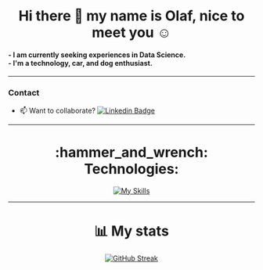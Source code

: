 <h1 align="center">Hi there 👋 my name is Olaf, nice to meet you ☺️ </h1>
<h4>
- I am currently seeking experiences in Data Science. <br />
- I'm a technology, car, and dog enthusiast.
</h4>


---


### Contact
* :mailbox: Want to collaborate? [![Linkedin Badge](https://img.shields.io/badge/-olafjcg-blue?style=flat&logo=Linkedin&logoColor=white)](https://www.linkedin.com/in/olafjcg/)

---

<h1 align="center"> :hammer_and_wrench: Technologies: </h1>
<div id="skills" align="center"> 
  
   [![My Skills](https://skillicons.dev/icons?i=py,git,github)](https://skillicons.dev)
</div>


---


 <h1 align="center">📊 My stats</h1>
<div id="stadistics" align="center">
  
[![GitHub Streak](http://github-readme-streak-stats.herokuapp.com?user=OlafJCG&theme=dark&background=000000)](https://git.io/streak-stats)
</div>


<!--
**OlafJCG/OlafJCG** is a ✨ _special_ ✨ repository because its `README.md` (this file) appears on your GitHub profile.

Here are some ideas to get you started:

- 🔭 I’m currently working on ...
- 🌱 I’m currently learning ...
- 👯 I’m looking to collaborate on ...
- 🤔 I’m looking for help with ...
- 💬 Ask me about ...
- 📫 How to reach me: ...
- 😄 Pronouns: ...
- ⚡ Fun fact: ...
-->
